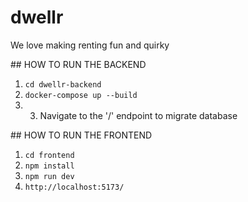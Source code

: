 # dwellr
We love making renting fun and quirky

## HOW TO RUN THE BACKEND 
1. `cd dwellr-backend`
2. `docker-compose up --build`
3. 3. Navigate to the '/' endpoint to migrate database

## HOW TO RUN THE FRONTEND 
1. `cd frontend`
2. `npm install`
3. `npm run dev`
4. `http://localhost:5173/`
